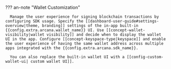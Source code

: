 ??? an-note "Wallet Customization"

      Manage the user experience for signing blockchain transactions by configuring SDK usage. Specify the [[dashboard-user-guide#settings-overview|theme, branding]] settings of the in-app built-in {{config.extra.arcana.wallet_name}} UI. Use [[concept-wallet-visibility|wallet visibility]] and decide when to display the wallet UI in the app. Configure [[concept-keyspace-type|keyspace]] and enable the user experience of having the same wallet address across multiple apps integrated with the {{config.extra.arcana.sdk_name}}.
      
      You can also replace the built-in wallet UI with a [[config-custom-wallet-ui| custom wallet UI]].